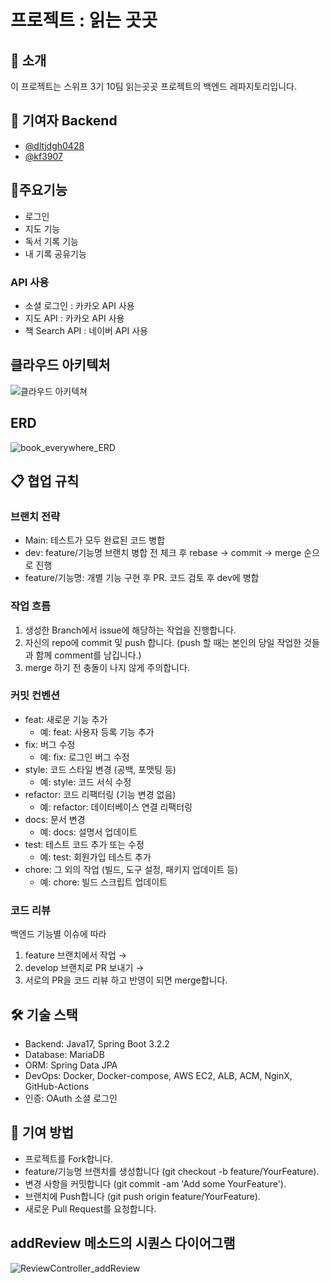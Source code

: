 # 프로젝트 : 읽는 곳곳
## 🚀 소개
이 프로젝트는 스위프 3기 10팀 읽는곳곳 프로젝트의 백엔드 레파지토리입니다.

## 👥 기여자 Backend
- [@dltjdgh0428](https://github.com/dltjdgh0428)
- [@kf3907](https://github.com/kf3907)

## 📌주요기능
- 로그인
- 지도 기능 
- 독서 기록 기능
- 내 기록 공유기능

### API 사용
- 소셜 로그인 : 카카오 API 사용
- 지도 API : 카카오 API 사용
- 책 Search API : 네이버 API 사용

## 클라우드 아키텍처
![클라우드 아키텍쳐](https://github.com/dltjdgh0428/readeve-BackEnd/assets/33485494/f25f5eda-dc66-478e-b1ba-e54f79d4e3c4)

## ERD
![book_everywhere_ERD](https://github.com/dltjdgh0428/readeve-BackEnd/assets/33485494/c322024e-1a1e-4816-b460-8aa08d6ca880)

## 📋 협업 규칙
### 브랜치 전략
- Main: 테스트가 모두 완료된 코드 병합
- dev: feature/기능명 브랜치 병합 전 체크 후 rebase → commit → merge 순으로 진행
- feature/기능명: 개별 기능 구현 후 PR. 코드 검토 후 dev에 병합

### 작업 흐름

1. 생성한 Branch에서 issue에 해당하는 작업을 진행합니다.
2. 자신의 repo에 commit 및 push 합니다. (push 할 때는 본인의 당일 작업한 것들과 함께 comment를 남깁니다.)
3. merge 하기 전 충돌이 나지 않게 주의합니다.

### 커밋 컨벤션

- feat: 새로운 기능 추가
  - 예: feat: 사용자 등록 기능 추가
- fix: 버그 수정
  - 예: fix: 로그인 버그 수정
- style: 코드 스타일 변경 (공백, 포맷팅 등)
  - 예: style: 코드 서식 수정
- refactor: 코드 리팩터링 (기능 변경 없음)
  - 예: refactor: 데이터베이스 연결 리팩터링
- docs: 문서 변경
  - 예: docs: 설명서 업데이트
- test: 테스트 코드 추가 또는 수정
  - 예: test: 회원가입 테스트 추가
- chore: 그 외의 작업 (빌드, 도구 설정, 패키지 업데이트 등)
  - 예: chore: 빌드 스크립트 업데이트

### 코드 리뷰
백엔드 기능별 이슈에 따라 
1. feature 브랜치에서 작업 → 
2. develop 브랜치로 PR 보내기 → 
3. 서로의 PR을 코드 리뷰 하고 반영이 되면 merge합니다.


## 🛠 기술 스택
- Backend: Java17, Spring Boot 3.2.2
- Database: MariaDB
- ORM: Spring Data JPA
- DevOps: Docker, Docker-compose, AWS EC2, ALB, ACM, NginX, GitHub-Actions
- 인증: OAuth 소셜 로그인

## 🤝 기여 방법
- 프로젝트를 Fork합니다.
- feature/기능명 브랜치를 생성합니다 (git checkout -b feature/YourFeature).
- 변경 사항을 커밋합니다 (git commit -am 'Add some YourFeature').
- 브랜치에 Push합니다 (git push origin feature/YourFeature).
- 새로운 Pull Request를 요청합니다.

## addReview 메소드의 시퀀스 다이어그램
![ReviewController_addReview](https://github.com/dltjdgh0428/readeve-BackEnd/assets/33485494/25193272-d817-4908-9e6a-fe675bc2c128)
